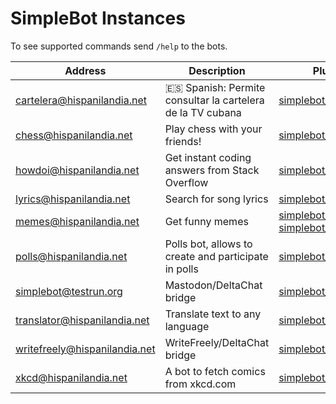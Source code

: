 # SimpleBot Instances

To see supported commands send `/help` to the bots.

| Address | Description | Plugins | Availability | Administrator |
| ------- | ----------- | ------- | :----------: | ------------- |
| cartelera@hispanilandia.net | 🇪🇸 Spanish: Permite consultar la cartelera de la TV cubana | [simplebot_cartv] | 24h | [adbenitez] |
| chess@hispanilandia.net | Play chess with your friends! | [simplebot_chess] | 24h | [adbenitez] |
| howdoi@hispanilandia.net | Get instant coding answers from Stack Overflow | [simplebot_howdoi] | 24h | [adbenitez] |
| lyrics@hispanilandia.net | Search for song lyrics | [simplebot_lyrics] | 24h | [adbenitez] |
| memes@hispanilandia.net | Get funny memes | [simplebot_memes_en], [simplebot_memes_es] | 24h | [adbenitez] |
| polls@hispanilandia.net | Polls bot, allows to create and participate in polls | [simplebot_polls] | 24h | [adbenitez] |
| simplebot@testrun.org | Mastodon/DeltaChat bridge | [simplebot_mastodon] | 24h | [adbenitez] |
| translator@hispanilandia.net | Translate text to any language | [simplebot_translator] | 24h | [adbenitez] |
| writefreely@hispanilandia.net | WriteFreely/DeltaChat bridge | [simplebot_writefeely] | 24h | [adbenitez] |
| xkcd@hispanilandia.net | A bot to fetch comics from xkcd.com | [simplebot_xkcd] | 24h | [adbenitez] |


[adbenitez]: mailto:adbenitez@nauta.cu
[simplebot_cartv]: https://github.com/adbenitez/simplebot_cartv
[simplebot_chess]: https://github.com/simplebot-org/simplebot_chess
[simplebot_polls]: https://github.com/simplebot-org/simplebot_polls
[simplebot_translator]: https://github.com/adbenitez/simplebot_translator
[simplebot_writefeely]: https://github.com/simplebot-org/simplebot_writefeely
[simplebot_xkcd]: https://github.com/simplebot-org/simplebot_xkcd
[simplebot_mastodon]: https://github.com/simplebot-org/simplebot_plugins/tree/master/plugins/simplebot_mastodon
[simplebot_lyrics]: https://github.com/adbenitez/simplebot_lyrics
[simplebot_memes_en]: https://github.com/adbenitez/simplebot_memes_en
[simplebot_memes_es]: https://github.com/adbenitez/simplebot_memes_es
[simplebot_howdoi]: https://github.com/adbenitez/simplebot_howdoi
